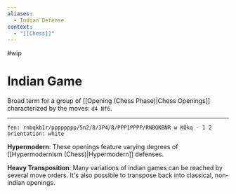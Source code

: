 ```yaml
---
aliases:
  - Indian Defense
context:
  - "[[Chess]]"
---
```


#wip

# Indian Game

Broad term for a group of [[Opening (Chess Phase)|Chess Openings]] characterized by the moves: `d4 Nf6`.

---

```chesser
fen: rnbqkb1r/pppppppp/5n2/8/3P4/8/PPP1PPPP/RNBQKBNR w KQkq - 1 2
orientation: white
```

**Hypermodern**: These openings feature varying degrees of [[Hypermodernism (Chess)|Hypermodern]] defenses.

**Heavy Transposition**: Many variations of indian games can be reached by several move orders. It's also possible to transpose back into classical, non-indian openings.
